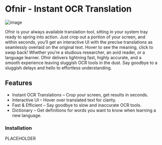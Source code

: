 # Ofnir - Instant OCR Translation
![image](https://github.com/user-attachments/assets/0487d5de-ddb6-4802-adc7-33d57544f3b2)

Ofnir is your always available translation tool, sitting in your system tray ready to spring into action. Just crop out a portion of your screen, and within seconds, you’ll get an interactive UI with the precise translations as seamlessly overlaid on the original text. Hover to see the meaning, click to swap back! Whether you’re a studious researcher, an avid reader, or a language learner. Ofnir delivers lightning fast, highly accurate, and a smooth experience leaving sluggish OCR tools in the dust. Say goodbye to a sluggish delays and hello to effortless understanding.

## Features

- Instant OCR Translations – Crop your screen, get results in seconds.
- Interactive UI – Hover over translated text for clarity.
- Fast & Efficient – Say goodbye to slow and inaccurate OCR tools.
- Dictionary – Get definitions for words you want to know when learning a new language.

### Installation

PLACEHOLDER
